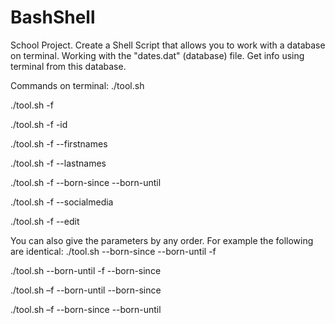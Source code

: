 # BashShell
School Project. Create a Shell Script that allows you to work with a database on terminal.
Working with the "dates.dat" (database) file.
Get info using terminal from this database.


Commands on terminal:
./tool.sh

./tool.sh -f <filename>
  
./tool.sh -f <filename> -id <ID>
  
./tool.sh -f <filename> --firstnames
  
./tool.sh -f <filename> --lastnames
  
./tool.sh -f <filename> --born-since <dateA> --born-until <dateB>
  
./tool.sh -f <filename> --socialmedia
  
./tool.sh -f <filename> --edit <ID> <column> <value>



You can also give the parameters by any order.
For example the following are identical:
./tool.sh --born-since <dateA> --born-until <dateB> -f <filename>
  
./tool.sh --born-until <dateB> -f <filename> --born-since <dateA>
  
./tool.sh –f <filename> --born-until <dateB> --born-since <dateA>
  
./tool.sh –f <filename> --born-since <dateA> --born-until <dateB>
  
